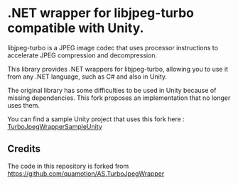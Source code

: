 # .NET wrapper for libjpeg-turbo compatible with Unity.

libjpeg-turbo is a JPEG image codec that uses processor instructions to accelerate JPEG compression
and decompression.

This library provides .NET wrappers for libjpeg-turbo, allowing you to use it from any .NET language,
such as C# and also in Unity.

The original library has some difficulties to be used in Unity because of missing dependencies. This fork proposes an implementation that no longer uses them.

You can find a sample Unity project that uses this fork here : [TurboJpegWrapperSampleUnity](https://github.com/Sklinay/TurboJpegWrapperSampleUnity)

## Credits
The code in this repository is forked from https://github.com/quamotion/AS.TurboJpegWrapper
